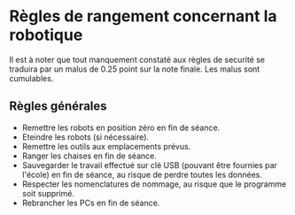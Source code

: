 # Règles de rangement concernant la robotique

Il est à noter que tout manquement constaté aux règles de securité se traduira par un malus de 0.25 point sur la note finale. Les malus sont cumulables.

## Règles générales
- Remettre les robots en position zéro en fin de séance.
- Eteindre les robots (si nécessaire).
- Remettre les outils aux emplacements prévus.
- Ranger les chaises en fin de séance.
- Sauvegarder le travail effectué sur clé USB (pouvant être fournies par l'école) en fin de séance, au risque de perdre toutes les données.
- Respecter les nomenclatures de nommage, au risque que le programme soit supprimé.
- Rebrancher les PCs en fin de séance.